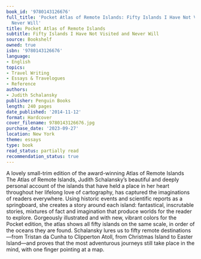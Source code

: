 ```yaml
---
book_id: '9780143126676'
full_title: 'Pocket Atlas of Remote Islands: Fifty Islands I Have Not Visited and
  Never Will'
title: Pocket Atlas of Remote Islands
subtitle: Fifty Islands I Have Not Visited and Never Will
source: Bookshelf
owned: true
isbn: '9780143126676'
language:
- English
topics:
- Travel Writing
- Essays & Travelogues
- Reference
authors:
- Judith Schalansky
publisher: Penguin Books
length: 240 pages
date_published: '2014-11-12'
format: Hardcover
cover_filename: 9780143126676.jpg
purchase_date: '2023-09-27'
location: New York
theme: essays
type: book
read_status: partially read
recommendation_status: true
---
```

A lovely small-trim edition of the award-winning Atlas of Remote Islands
The Atlas of Remote Islands, Judith Schalansky’s beautiful and deeply personal account of the islands that have held a place in her heart throughout her lifelong love of cartography, has captured the imaginations of readers everywhere. Using historic events and scientific reports as a springboard, she creates a story around each island: fantastical, inscrutable stories, mixtures of fact and imagination that produce worlds for the reader to explore.
Gorgeously illustrated and with new, vibrant colors for the Pocket edition, the atlas shows all fifty islands on the same scale, in order of the oceans they are found. Schalansky lures us to fifty remote destinations—from Tristan da Cunha to Clipperton Atoll, from Christmas Island to Easter Island—and proves that the most adventurous journeys still take place in the mind, with one finger pointing at a map.
